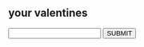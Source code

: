 your valentines
---

<form onSubmit="return redirectPg();">
  <input id="userID" type="text" maxlength="3" />
  <input type="submit" class="submit" value="SUBMIT" />  
  <!-- <input onclick="return findProject()" type="submit" value="Go"/> -->
</form>

<script>
  function redirectPg(){
    var response = document.getElementById('userID').value;
    if (response == "hi"){
      location = 'https://jessmiro.github.io/resources.html';
    }
    else {
      location = 'https://jessmiro.github.io/about-me.html';
    }
    // document.location = '/' + document.getElementById('userId').value();
  }
</script>
